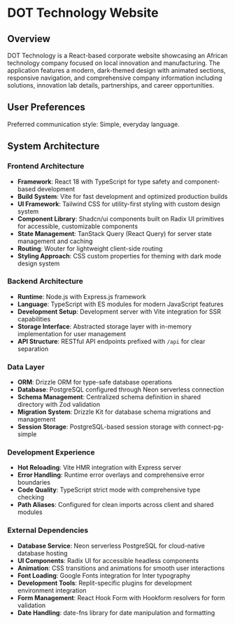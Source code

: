 # DOT Technology Website

## Overview

DOT Technology is a React-based corporate website showcasing an African technology company focused on local innovation and manufacturing. The application features a modern, dark-themed design with animated sections, responsive navigation, and comprehensive company information including solutions, innovation lab details, partnerships, and career opportunities.

## User Preferences

Preferred communication style: Simple, everyday language.

## System Architecture

### Frontend Architecture
- **Framework**: React 18 with TypeScript for type safety and component-based development
- **Build System**: Vite for fast development and optimized production builds
- **UI Framework**: Tailwind CSS for utility-first styling with custom design system
- **Component Library**: Shadcn/ui components built on Radix UI primitives for accessible, customizable components
- **State Management**: TanStack Query (React Query) for server state management and caching
- **Routing**: Wouter for lightweight client-side routing
- **Styling Approach**: CSS custom properties for theming with dark mode design system

### Backend Architecture
- **Runtime**: Node.js with Express.js framework
- **Language**: TypeScript with ES modules for modern JavaScript features
- **Development Setup**: Development server with Vite integration for SSR capabilities
- **Storage Interface**: Abstracted storage layer with in-memory implementation for user management
- **API Structure**: RESTful API endpoints prefixed with `/api` for clear separation

### Data Layer
- **ORM**: Drizzle ORM for type-safe database operations
- **Database**: PostgreSQL configured through Neon serverless connection
- **Schema Management**: Centralized schema definition in shared directory with Zod validation
- **Migration System**: Drizzle Kit for database schema migrations and management
- **Session Storage**: PostgreSQL-based session storage with connect-pg-simple

### Development Experience
- **Hot Reloading**: Vite HMR integration with Express server
- **Error Handling**: Runtime error overlays and comprehensive error boundaries
- **Code Quality**: TypeScript strict mode with comprehensive type checking
- **Path Aliases**: Configured for clean imports across client and shared modules

### External Dependencies

- **Database Service**: Neon serverless PostgreSQL for cloud-native database hosting
- **UI Components**: Radix UI for accessible headless components
- **Animation**: CSS transitions and animations for smooth user interactions
- **Font Loading**: Google Fonts integration for Inter typography
- **Development Tools**: Replit-specific plugins for development environment integration
- **Form Management**: React Hook Form with Hookform resolvers for form validation
- **Date Handling**: date-fns library for date manipulation and formatting
